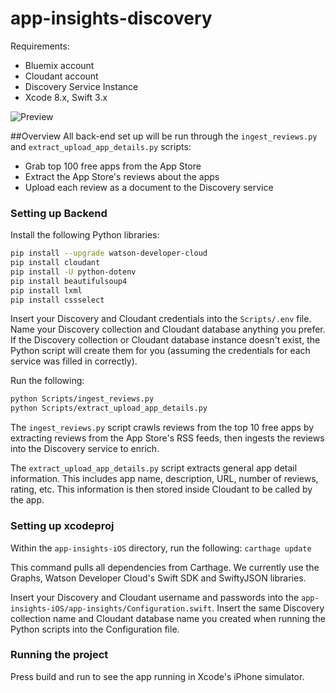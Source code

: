 # app-insights-discovery

Requirements:

- Bluemix account
- Cloudant account
- Discovery Service Instance
- Xcode 8.x, Swift 3.x

![Preview](images/app-insights.gif)

##Overview
All back-end set up will be run through the `ingest_reviews.py` and `extract_upload_app_details.py` scripts:

- Grab top 100 free apps from the App Store
- Extract the App Store's reviews about the apps
- Upload each review as a document to the Discovery service

### Setting up Backend
Install the following Python libraries:

```bash
pip install --upgrade watson-developer-cloud
pip install cloudant
pip install -U python-dotenv
pip install beautifulsoup4
pip install lxml
pip install cssselect
```

Insert your Discovery and Cloudant credentials into the `Scripts/.env` file. Name your Discovery collection and Cloudant database anything you prefer. If the Discovery collection or Cloudant database instance doesn't exist, the Python script will create them for you (assuming the credentials for each service was filled in correctly).

Run the following:

```bash
python Scripts/ingest_reviews.py
python Scripts/extract_upload_app_details.py
```
The `ingest_reviews.py` script crawls reviews from the top 10 free apps by extracting reviews from the App Store's RSS feeds, then ingests the reviews into the Discovery service to enrich. 

The `extract_upload_app_details.py` script extracts general app detail information. This includes app name, description, URL, number of reviews, rating, etc. This information is then stored inside Cloudant to be called by the app. 


### Setting up xcodeproj
Within the `app-insights-iOS` directory, run the following:
`carthage update`

This command pulls all dependencies from Carthage. We currently use the Graphs, Watson Developer Cloud's Swift SDK and SwiftyJSON libraries. 

Insert your Discovery and Cloudant username and passwords into the `app-insights-iOS/app-insights/Configuration.swift`. Insert the same Discovery collection name and Cloudant database name you created when running the Python scripts into the Configuration file.   



### Running the project
Press build and run to see the app running in Xcode's iPhone simulator. 



